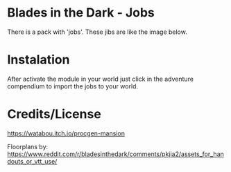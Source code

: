 # Blades in the Dark - Jobs
There is a pack with 'jobs'. These jibs are like the image below.

# Instalation
After activate the module in your world just click in the adventure compendium to import the jobs to your world.

# Credits/License   
https://watabou.itch.io/procgen-mansion

Floorplans by: https://www.reddit.com/r/bladesinthedark/comments/pkjia2/assets_for_handouts_or_vtt_use/
